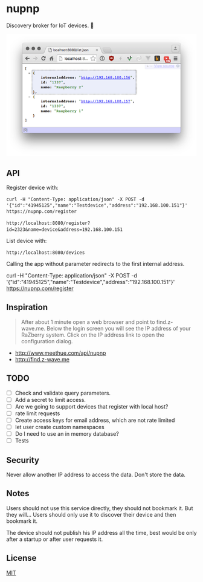 # nupnp

Discovery broker for IoT devices. 🤖

![screen](screen.png)

## API
Register device with:
```
curl -H "Content-Type: application/json" -X POST -d '{"id":"41945125","name":"Testdevice","address":"192.168.100.151"}' https://nupnp.com/register
```
`http://localhost:8080/register?id=2323&name=device&address=192.168.100.151`

List device with:
```
http://localhost:8080/devices
```

Calling the app without parameter redirects to the first internal address.

curl -H "Content-Type: application/json" -X POST -d '{"id":"41945125","name":"Testdevice","address":"192.168.100.151"}' https://nupnp.com/register


## Inspiration
>After about 1 minute open a web browser and point to find.z-wave.me. Below the login screen you will see the IP address of your RaZberry system. Click on the IP address link to open the configuration dialog.

* http://www.meethue.com/api/nupnp
* http://find.z-wave.me

## TODO
- [ ] Check and validate query parameters.
- [ ] Add a secret to limit access.
- [ ] Are we going to support devices that register with local host?
- [ ] rate limit requests
- [ ] Create access keys for email address, which are not rate limited
- [ ] let user create custom namespaces
- [ ] Do I need to use an in memory database?
- [ ] Tests

## Security
Never allow another IP address to access the data. Don't store the data.

## Notes
Users should not use this service directly, they should not bookmark it. But they will...
Users should only use it to discover their device and then bookmark it.

The device should not publish his IP address all the time, best would be only after a startup or after user requests it.

## License
[MIT](https://tldrlegal.com/license/mit-license)
